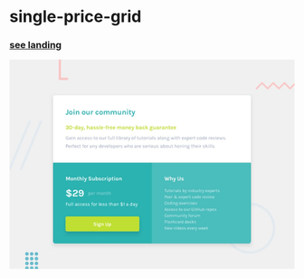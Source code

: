 # single-price-grid

### [see landing](https://carlosqdev.github.io/single-price-grid/)
![See landing page](https://raw.githubusercontent.com/carlosqdev/single-price-grid/master/static/img/desktop-preview.jpg)
